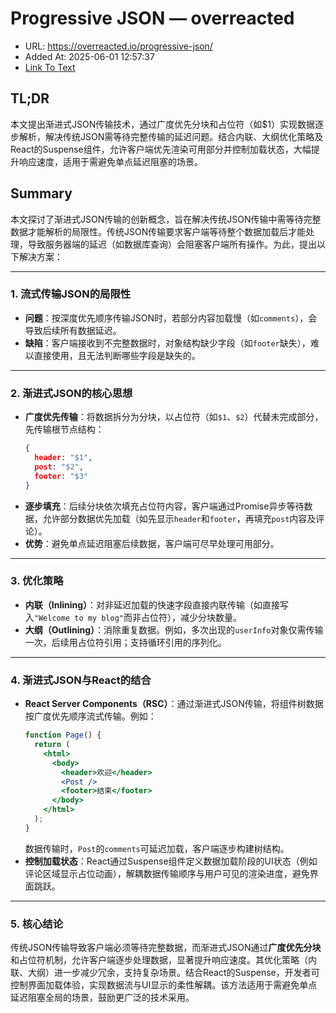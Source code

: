 # Progressive JSON — overreacted
- URL: https://overreacted.io/progressive-json/
- Added At: 2025-06-01 12:57:37
- [Link To Text](2025-06-01-progressive-json-—-overreacted_raw.md)

## TL;DR


本文提出渐进式JSON传输技术，通过广度优先分块和占位符（如$1）实现数据逐步解析，解决传统JSON需等待完整传输的延迟问题。结合内联、大纲优化策略及React的Suspense组件，允许客户端优先渲染可用部分并控制加载状态，大幅提升响应速度，适用于需避免单点延迟阻塞的场景。

## Summary


本文探讨了渐进式JSON传输的创新概念，旨在解决传统JSON传输中需等待完整数据才能解析的局限性。传统JSON传输要求客户端等待整个数据加载后才能处理，导致服务器端的延迟（如数据库查询）会阻塞客户端所有操作。为此，提出以下解决方案：

---

### **1. 流式传输JSON的局限性**
   - **问题**：按深度优先顺序传输JSON时，若部分内容加载慢（如`comments`），会导致后续所有数据延迟。
   - **缺陷**：客户端接收到不完整数据时，对象结构缺少字段（如`footer`缺失），难以直接使用，且无法判断哪些字段是缺失的。

---

### **2. 渐进式JSON的核心思想**
   - **广度优先传输**：将数据拆分为分块，以占位符（如`$1`、`$2`）代替未完成部分，先传输根节点结构：
     ```json
     {
       header: "$1",
       post: "$2",
       footer: "$3"
     }
     ```
   - **逐步填充**：后续分块依次填充占位符内容，客户端通过Promise异步等待数据，允许部分数据优先加载（如先显示`header`和`footer`，再填充`post`内容及评论）。
   - **优势**：避免单点延迟阻塞后续数据，客户端可尽早处理可用部分。

---

### **3. 优化策略**
   - **内联（Inlining）**：对非延迟加载的快速字段直接内联传输（如直接写入`"Welcome to my blog"`而非占位符），减少分块数量。
   - **大纲（Outlining）**：消除重复数据。例如，多次出现的`userInfo`对象仅需传输一次，后续用占位符引用；支持循环引用的序列化。

---

### **4. 渐进式JSON与React的结合**
   - **React Server Components（RSC）**：通过渐进式JSON传输，将组件树数据按广度优先顺序流式传输。例如：
     ```jsx
     function Page() {
       return (
         <html>
           <body>
             <header>欢迎</header>
             <Post />
             <footer>结束</footer>
           </body>
         </html>
       );
     }
     ```
     数据传输时，`Post`的`comments`可延迟加载，客户端逐步构建树结构。
   - **<Suspense>控制加载状态**：React通过Suspense组件定义数据加载阶段的UI状态（例如评论区域显示占位动画），解耦数据传输顺序与用户可见的渲染进度，避免界面跳跃。

---

### **5. 核心结论**
传统JSON传输导致客户端必须等待完整数据，而渐进式JSON通过**广度优先分块**和占位符机制，允许客户端逐步处理数据，显著提升响应速度。其优化策略（内联、大纲）进一步减少冗余，支持复杂场景。结合React的Suspense，开发者可控制界面加载体验，实现数据流与UI显示的柔性解耦。该方法适用于需避免单点延迟阻塞全局的场景，鼓励更广泛的技术采用。

